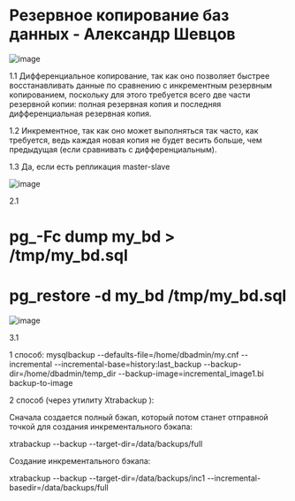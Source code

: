 # Резервное копирование баз данных - Александр Шевцов
![image](https://github.com/aztecprod/Reserved-copy/assets/25949605/908bb74e-0e86-47e5-b8cd-8716e6144e5e)

1.1	Дифференциальное копирование, так как оно позволяет быстрее восстанавливать данные по сравнению с инкрементным резервным копированием, поскольку для этого требуется всего две части резервной копии: полная резервная копия и последняя дифференциальная резервная копия.

1.2	Инкрементное, так как оно может выполняться так часто, как требуется, ведь каждая новая копия не будет весить больше, чем предыдущая (если сравнивать с дифференциальным).

1.3	Да, если есть репликация master-slave

![image](https://github.com/aztecprod/Reserved-copy/assets/25949605/d76cc65e-b701-4041-8b55-04510e3d039f)

2.1 

# pg_-Fc dump my_bd > /tmp/my_bd.sql

# pg_restore -d my_bd /tmp/my_bd.sql

![image](https://github.com/aztecprod/Reserved-copy/assets/25949605/ffbe54d1-dd31-486a-8822-ab06d1ef8734)

3.1

1 способ:
mysqlbackup --defaults-file=/home/dbadmin/my.cnf --incremental --incremental-base=history:last_backup --backup-dir=/home/dbadmin/temp_dir --backup-image=incremental_image1.bi backup-to-image

2 способ (через утилиту Xtrabackup ):

Cначала создается полный бэкап, который потом станет отправной точкой для создания инкрементального бэкапа:

xtrabackup --backup --target-dir=/data/backups/full

Cоздание инкрементального бэкапа:

xtrabackup --backup --target-dir=/data/backups/inc1 --incremental-basedir=/data/backups/full 
